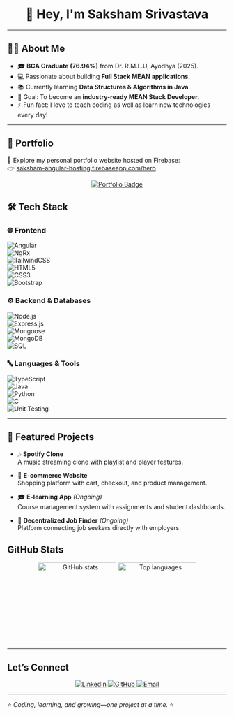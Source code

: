 <h1 align="center">👋 Hey, I'm Saksham Srivastava</h1>

---

## 🧑‍💻 About Me  
- 🎓 **BCA Graduate (76.94%)** from Dr. R.M.L.U, Ayodhya (2025).  
- 💻 Passionate about building **Full Stack MEAN applications**.  
- 📚 Currently learning **Data Structures & Algorithms in Java**.  
- 🚀 Goal: To become an **industry-ready MEAN Stack Developer**.  
- ⚡ Fun fact: I love to teach coding as well as learn new technologies every day!  

---

## 🎨 Portfolio  

🚀 Explore my personal portfolio website hosted on Firebase:  
👉 [saksham-angular-hosting.firebaseapp.com/hero](https://saksham-angular-hosting.firebaseapp.com/hero)  

<p align="center">
  <a href="https://saksham-angular-hosting.firebaseapp.com/hero" target="_blank">
    <img src="https://img.shields.io/badge/🌐 Visit Portfolio-FF5722?style=for-the-badge&logo=angular&logoColor=white" alt="Portfolio Badge">
  </a>
</p>

## 🛠 Tech Stack  

### 🌐 Frontend  
![Angular](https://img.shields.io/badge/Angular-E23237?style=for-the-badge&logo=angular&logoColor=white)  
![NgRx](https://img.shields.io/badge/NgRx-BA2BD2?style=for-the-badge&logo=ngrx&logoColor=white)  
![TailwindCSS](https://img.shields.io/badge/TailwindCSS-06B6D4?style=for-the-badge&logo=tailwindcss&logoColor=white)  
![HTML5](https://img.shields.io/badge/HTML5-FF5733?style=for-the-badge&logo=html5&logoColor=white)  
![CSS3](https://img.shields.io/badge/CSS3-264de4?style=for-the-badge&logo=css3&logoColor=white)  
![Bootstrap](https://img.shields.io/badge/Bootstrap-563D7C?style=for-the-badge&logo=bootstrap&logoColor=white)  

### ⚙️ Backend & Databases  
![Node.js](https://img.shields.io/badge/Node.js-339933?style=for-the-badge&logo=nodedotjs&logoColor=white)  
![Express.js](https://img.shields.io/badge/Express.js-000000?style=for-the-badge&logo=express&logoColor=white)  
![Mongoose](https://img.shields.io/badge/Mongoose-800?style=for-the-badge&logo=mongoose&logoColor=white)  
![MongoDB](https://img.shields.io/badge/MongoDB-4EA94B?style=for-the-badge&logo=mongodb&logoColor=white)  
![SQL](https://img.shields.io/badge/SQL-025E8C?style=for-the-badge&logo=database&logoColor=white)  

### 🔤 Languages & Tools  
![TypeScript](https://img.shields.io/badge/TypeScript-3178C6?style=for-the-badge&logo=typescript&logoColor=white)  
![Java](https://img.shields.io/badge/Java-ED8B00?style=for-the-badge&logo=openjdk&logoColor=white)  
![Python](https://img.shields.io/badge/Python-3670A0?style=for-the-badge&logo=python&logoColor=ffdd54)  
![C](https://img.shields.io/badge/C-00599C?style=for-the-badge&logo=c&logoColor=white)  
![Unit Testing](https://img.shields.io/badge/Unit%20Testing-FF4081?style=for-the-badge&logo=testinglibrary&logoColor=white)  

---

## 📌 Featured Projects  

- 🎶 **Spotify Clone**  
  A music streaming clone with playlist and player features.  

- 🛒 **E-commerce Website**  
  Shopping platform with cart, checkout, and product management.  

- 🎓 **E-learning App** *(Ongoing)*  
  Course management system with assignments and student dashboards.  

- 💼 **Decentralized Job Finder** *(Ongoing)*  
  Platform connecting job seekers directly with employers.  

##  GitHub Stats

<p align="center">
  <img src="https://github-readme-stats.vercel.app/api?username=yaxxhsri7444&show_icons=true&theme=tokyonight" alt="GitHub stats" height="180"/>
  <img src="https://github-readme-stats.vercel.app/api/top-langs/?username=yaxxhsri7444&layout=compact&theme=tokyonight" alt="Top languages" height="180"/>
</p>

---

##  Let’s Connect
<p align="center">
  <a href="https://www.linkedin.com/in/saksham-srivastava-343088255" target="_blank">
    <img src="https://img.shields.io/badge/LinkedIn-0077B5?style=for-the-badge&logo=linkedin&logoColor=white" alt="LinkedIn">
  </a>
  <a href="https://github.com/yaxxhsri7444" target="_blank">
    <img src="https://img.shields.io/badge/GitHub-100000?style=for-the-badge&logo=github&logoColor=white" alt="GitHub">
  </a>
  <a href="mailto:srivastavasaksham243@gmail.com">
    <img src="https://img.shields.io/badge/Gmail-D14836?style=for-the-badge&logo=gmail&logoColor=white" alt="Email">
  </a>
</p>

---

⭐ *Coding, learning, and growing—one project at a time.* ⭐
